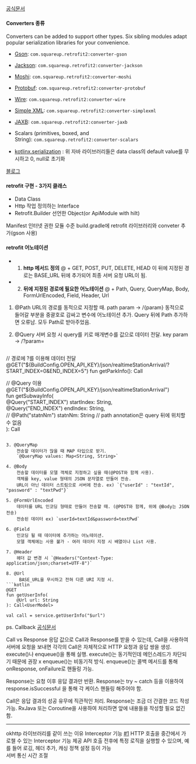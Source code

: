 [공식문서](https://square.github.io/retrofit/)

#### Converters 종류
Converters can be added to support other types. Six sibling modules adapt popular serialization libraries for your convenience.

- [Gson](https://github.com/google/gson): `com.squareup.retrofit2:converter-gson`
- [Jackson](https://github.com/FasterXML/jackson): `com.squareup.retrofit2:converter-jackson`
- [Moshi](https://github.com/square/moshi/): `com.squareup.retrofit2:converter-moshi`
- [Protobuf](https://developers.google.com/protocol-buffers/): `com.squareup.retrofit2:converter-protobuf`
- [Wire](https://github.com/square/wire): `com.squareup.retrofit2:converter-wire`
- [Simple XML](http://simple.sourceforge.net/): `com.squareup.retrofit2:converter-simplexml`
- [JAXB](https://docs.oracle.com/javase/tutorial/jaxb/intro/index.html): `com.squareup.retrofit2:converter-jaxb`
- Scalars (primitives, boxed, and String): `com.squareup.retrofit2:converter-scalars`

- [kotlinx.serialization](https://github.com/Kotlin/kotlinx.serialization) : 위 자바 라이브러리들은 data class의 default value를 무시하고 0, null로 초기화

[블로그](https://velog.io/@jeongminji4490/Android-Retrofit)


#### retrofit 구현 - 3가지 클래스
- Data Class
- Http 작업 정의하는 Interface
- Retrofit.Builder 선언한 Object(or ApiModule with hilt)

Manifest 인터넷 권한
모듈 수준 build.gradle에 retrofit 라이브러리와 conveter 추가(gson 사용)


#### retrofit 어노테이션
- 1. **http 메서드 정의**
	@ + GET, POST, PUT, DELETE, HEAD
	이 뒤에 지정된 경로는 BASE_URL 뒤에 추가되어 최종 서버 요청 URL이 됨.


- 2. **뒤에 지정된 경로에 필요한 어노테이션**
	@ + Path, Query, QueryMap, Body, FormUrlEncoded, Field, Header, Url

1. @Path
	URL의 경로를 동적으로 지정할 때.
	path param -> /{param}
	동적으로 들어갈 부분을 중괄호로 감싸고 변수에 어노테이션 추가.
	Query 뒤에 Path 추가하면 오류남. 모두 Path로 받아주었음.

2. @Query
	서버 요청 시 query를 키로 매개변수를 값으로 데이터 전달.
	key param -> /?param=
	```kotlin
// 경로에 ?를 이용해 데이터 전달
@GET("${BuildConfig.OPEN_API_KEY}/json/realtimeStationArrival/?START_INDEX=0&END_INDEX=5")
    fun getParkInfo(): Call<ParkInfoModel>

// @Query 이용
@GET("${BuildConfig.OPEN_API_KEY}/json/realtimeStationArrival")  
fun getSubwayInfo(  
    @Query("START_INDEX") startIndex: String,  
    @Query("END_INDEX") endIndex: String,  
    // @Path("statnNm") statnNm: String // path annotation은 query 뒤에 위치할 수 없음  
): Call<SubwayDTO>
```

3. @QueryMap
	전송할 데이터가 많을 때 MAP 타입으로 받기.
	`@QueryMap values: Map<String, String>`

4. @Body
	전송할 데이터를 모델 객체로 지정하고 싶을 때(@POST와 함께 사용).
	객체를 key, value 형태의 JSON 문자열로 만들어 전송.
	URL이 아닌 데이터 스트림으로 서버에 전송. ex) `{"userId" : "textId", "password" : "textPwd"}`

5. @FormUrlEncoded
	데이터를 URL 인코딩 형태로 만들어 전송할 때. (@POST와 함께, 위에 @Body는 JSON 전송)
	전송된 데이터 ex) `userId=textId&password=textPwd`

6. @Field
	인코딩 될 때 데이터에 추가하는 어노테이션.
	모델 객체에는 사용 불가 - 여러 데이터 지정 시 배열이나 List 사용.

7. @Header
	헤더 값 변경 시 `@Headers("Context-Type: application/json;charset=UTF-8")`

8. @Url
	 BASE_URL을 무시하고 전혀 다른 URI 지정 시.
```kotlin
@GET
fun getUserInfo(
	@Url url: String
): Call<UserModel>

val call = service.getUserInfo("$url")
 ```



ps. Callback [공식문서](https://square.github.io/retrofit/2.x/retrofit/retrofit2/Callback.html)



Call vs Response
응답 값으로 Call과 Response를 받을 수 있는데, 
Call을 사용하여 서버에 요청을 보내면 각각의 Call은 자체적으로 HTTP 요청과 응답 쌍을 생성.
execute()나 enqueue()을 통해 실행.
execute()는 동기적인데 메인스레드가 차단되기 때문에 권장 x
enqueue()는 비동기적 방식.
enqueue()는 콜백 메서드를 통해 onResponse, onFailure로 핸들링 가능.

Response는 요청 이후 응답 결과만 반환.
Response는 try ~ catch 등을 이용하여 response.isSuccessful 을 통해 각 케이스 핸들링 해주어야 함.

Call은 응답 결과의 성공 유무에 직관적인 처리. Response는 조금 더 간결한 코드 작성 가능.
RxJava 또는 Coroutine을 사용하여 처리하면 앞에 내용들을 작성할 필요 없긴 함.


- - -
okhttp 라이브러리를 같이 쓰는 이유
	Interceptor 기능 [#1](https://medium.com/@myofficework000/retrofit-interceptors-for-beginners-76943e987ad5)
		 HTTP 호출을 중간에서 가로챌 수 있는 Interceptor 기능 제공
		 API 호출 전후에 특정 로직을 실행할 수 있으며, 예를 들어 로깅, 헤더 추가, 캐싱 정책 설정 등이 가능  
	서버 통신 시간 조절

